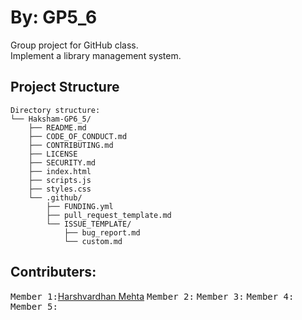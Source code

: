 # By: GP5_6
Group project for GitHub class.<br>
Implement a library management system.<br>

## Project Structure

```plaintext
Directory structure:
└── Haksham-GP6_5/
    ├── README.md
    ├── CODE_OF_CONDUCT.md
    ├── CONTRIBUTING.md
    ├── LICENSE
    ├── SECURITY.md
    ├── index.html
    ├── scripts.js
    ├── styles.css
    └── .github/
        ├── FUNDING.yml
        ├── pull_request_template.md
        └── ISSUE_TEMPLATE/
            ├── bug_report.md
            └── custom.md
```
## Contributers:
<kbd>Member 1:</kbd>[Harshvardhan Mehta](https://github.com/Haksham)
<kbd>Member 2:</kbd>[]()
<kbd>Member 3:</kbd>[]()
<kbd>Member 4:</kbd>[]()
<kbd>Member 5:</kbd>[]()
